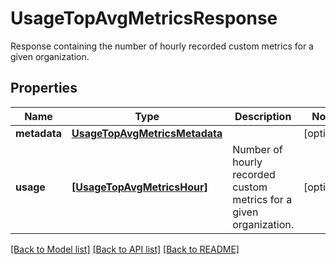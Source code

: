 # UsageTopAvgMetricsResponse

Response containing the number of hourly recorded custom metrics for a given organization.

## Properties

| Name         | Type                                                            | Description                                                        | Notes      |
| ------------ | --------------------------------------------------------------- | ------------------------------------------------------------------ | ---------- |
| **metadata** | [**UsageTopAvgMetricsMetadata**](UsageTopAvgMetricsMetadata.md) |                                                                    | [optional] |
| **usage**    | [**[UsageTopAvgMetricsHour]**](UsageTopAvgMetricsHour.md)       | Number of hourly recorded custom metrics for a given organization. | [optional] |

[[Back to Model list]](README.md#documentation-for-models) [[Back to API list]](README.md#documentation-for-api-endpoints) [[Back to README]](README.md)
